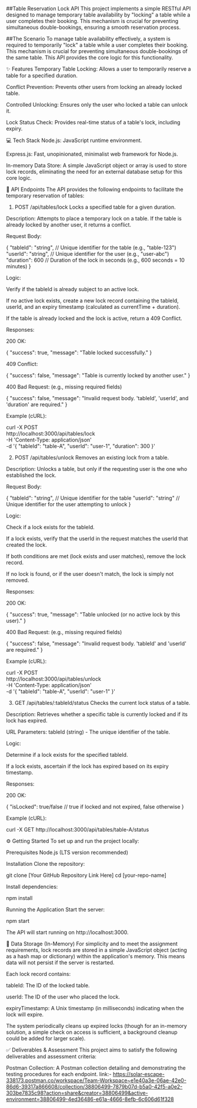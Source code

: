 ##Table Reservation Lock API
This project implements a simple RESTful API designed to manage temporary table availability by "locking" a table while a user completes their booking. This mechanism is crucial for preventing simultaneous double-bookings, ensuring a smooth reservation process.

##The Scenario
To manage table availability effectively, a system is required to temporarily "lock" a table while a user completes their booking. This mechanism is crucial for preventing simultaneous double-bookings of the same table. This API provides the core logic for this functionality.

✨ Features
Temporary Table Locking: Allows a user to temporarily reserve a table for a specified duration.

Conflict Prevention: Prevents other users from locking an already locked table.

Controlled Unlocking: Ensures only the user who locked a table can unlock it.

Lock Status Check: Provides real-time status of a table's lock, including expiry.

💻 Tech Stack
Node.js: JavaScript runtime environment.

Express.js: Fast, unopinionated, minimalist web framework for Node.js.

In-memory Data Store: A simple JavaScript object or array is used to store lock records, eliminating the need for an external database setup for this core logic.

🚀 API Endpoints
The API provides the following endpoints to facilitate the temporary reservation of tables:

1. POST /api/tables/lock
Locks a specified table for a given duration.

Description: Attempts to place a temporary lock on a table. If the table is already locked by another user, it returns a conflict.

Request Body:

{
  "tableId": "string",  // Unique identifier for the table (e.g., "table-123")
  "userId": "string",   // Unique identifier for the user (e.g., "user-abc")
  "duration": 600       // Duration of the lock in seconds (e.g., 600 seconds = 10 minutes)
}

Logic:

Verify if the tableId is already subject to an active lock.

If no active lock exists, create a new lock record containing the tableId, userId, and an expiry timestamp (calculated as currentTime + duration).

If the table is already locked and the lock is active, return a 409 Conflict.

Responses:

200 OK:

{
  "success": true,
  "message": "Table locked successfully."
}

409 Conflict:

{
  "success": false,
  "message": "Table is currently locked by another user."
}

400 Bad Request: (e.g., missing required fields)

{
  "success": false,
  "message": "Invalid request body. 'tableId', 'userId', and 'duration' are required."
}

Example (cURL):

curl -X POST \
  http://localhost:3000/api/tables/lock \
  -H 'Content-Type: application/json' \
  -d '{
    "tableId": "table-A",
    "userId": "user-1",
    "duration": 300
  }'

2. POST /api/tables/unlock
Removes an existing lock from a table.

Description: Unlocks a table, but only if the requesting user is the one who established the lock.

Request Body:

{
  "tableId": "string", // Unique identifier for the table
  "userId": "string"   // Unique identifier for the user attempting to unlock
}

Logic:

Check if a lock exists for the tableId.

If a lock exists, verify that the userId in the request matches the userId that created the lock.

If both conditions are met (lock exists and user matches), remove the lock record.

If no lock is found, or if the user doesn't match, the lock is simply not removed.

Responses:

200 OK:

{
  "success": true,
  "message": "Table unlocked (or no active lock by this user)."
}

400 Bad Request: (e.g., missing required fields)

{
  "success": false,
  "message": "Invalid request body. 'tableId' and 'userId' are required."
}

Example (cURL):

curl -X POST \
  http://localhost:3000/api/tables/unlock \
  -H 'Content-Type: application/json' \
  -d '{
    "tableId": "table-A",
    "userId": "user-1"
  }'

3. GET /api/tables/:tableId/status
Checks the current lock status of a table.

Description: Retrieves whether a specific table is currently locked and if its lock has expired.

URL Parameters: tableId (string) - The unique identifier of the table.

Logic:

Determine if a lock exists for the specified tableId.

If a lock exists, ascertain if the lock has expired based on its expiry timestamp.

Responses:

200 OK:

{
  "isLocked": true/false // true if locked and not expired, false otherwise
}

Example (cURL):

curl -X GET http://localhost:3000/api/tables/table-A/status

⚙️ Getting Started
To set up and run the project locally:

Prerequisites
Node.js (LTS version recommended)

Installation
Clone the repository:

git clone [Your GitHub Repository Link Here]
cd [your-repo-name]

Install dependencies:

npm install

Running the Application
Start the server:

npm start

The API will start running on http://localhost:3000.

💾 Data Storage (In-Memory)
For simplicity and to meet the assignment requirements, lock records are stored in a simple JavaScript object (acting as a hash map or dictionary) within the application's memory. This means data will not persist if the server is restarted.

Each lock record contains:

tableId: The ID of the locked table.

userId: The ID of the user who placed the lock.

expiryTimestamp: A Unix timestamp (in milliseconds) indicating when the lock will expire.

The system periodically cleans up expired locks (though for an in-memory solution, a simple check on access is sufficient, a background cleanup could be added for larger scale).

✅ Deliverables & Assessment
This project aims to satisfy the following deliverables and assessment criteria:


Postman Collection: A Postman collection detailing and demonstrating the testing procedures for each endpoint.
link:- https://solar-escape-338173.postman.co/workspace/Team-Workspace~e1e40a3e-06ae-42e0-86d6-39317a866608/collection/38806499-7879b07d-b5a0-42f5-a0e2-303be7835c98?action=share&creator=38806499&active-environment=38806499-4ed36486-e61a-4666-8efb-6c606d61f328


